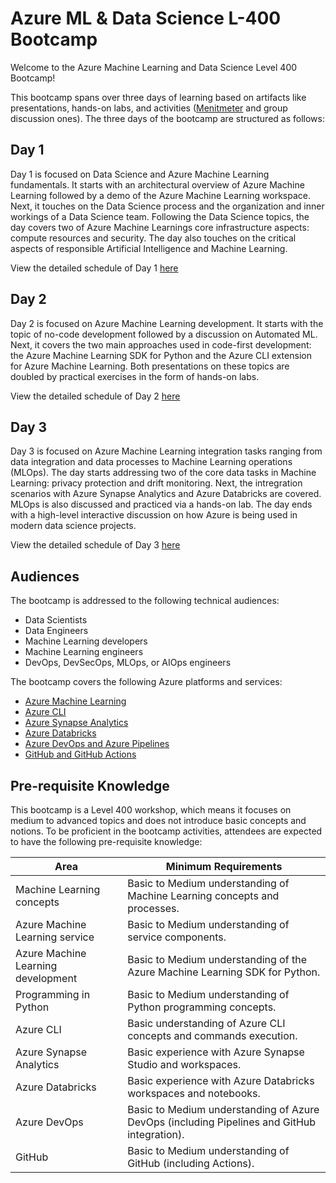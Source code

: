 # Azure ML & Data Science L-400 Bootcamp

Welcome to the Azure Machine Learning and Data Science Level 400 Bootcamp!

This bootcamp spans over three days of learning based on artifacts like presentations, hands-on labs, and activities ([Menitmeter](https://menti.com) and group discussion ones). The three days of the bootcamp are structured as follows:

## Day 1

Day 1 is focused on Data Science and Azure Machine Learning fundamentals. It starts with an architectural overview of Azure Machine Learning followed by a demo of the Azure Machine Learning workspace. Next, it touches on the Data Science process and the organization and inner workings of a Data Science team. Following the Data Science topics, the day covers two of Azure Machine Learnings core infrastructure aspects: compute resources and security. The day also touches on the critical aspects of responsible Artificial Intelligence and Machine Learning.

View the detailed schedule of Day 1 [here](./day-01/README.md)

## Day 2

Day 2 is focused on Azure Machine Learning development. It starts with the topic of no-code development followed by a discussion on Automated ML. Next, it covers the two main approaches used in code-first development: the Azure Machine Learning SDK for Python and the Azure CLI extension for Azure Machine Learning. Both presentations on these topics are doubled by practical exercises in the form of hands-on labs.

View the detailed schedule of Day 2 [here](./day-02/README.md)

## Day 3

Day 3 is focused on Azure Machine Learning integration tasks ranging from data integration and data processes to Machine Learning operations (MLOps). The day starts addressing two of the core data tasks in Machine Learning: privacy protection and drift monitoring. Next, the intregration scenarios with Azure Synapse Analytics and Azure Databricks are covered. MLOps is also discussed and practiced via a hands-on lab. The day ends with a high-level interactive discussion on how Azure is being used in modern data science projects.

View the detailed schedule of Day 3 [here](./day-03/README.md)

## Audiences

The bootcamp is addressed to the following technical audiences:

- Data Scientists 
- Data Engineers
- Machine Learning developers
- Machine Learning engineers
- DevOps, DevSecOps, MLOps, or AIOps engineers

The bootcamp covers the following Azure platforms and services:

- [Azure Machine Learning](https://docs.microsoft.com/EN-US/azure/machine-learning/overview-what-is-azure-machine-learning)
- [Azure CLI](https://docs.microsoft.com/en-us/cli/azure/)
- [Azure Synapse Analytics](https://docs.microsoft.com/en-us/azure/synapse-analytics/overview-what-is)
- [Azure Databricks](https://docs.microsoft.com/en-us/azure/databricks/scenarios/what-is-azure-databricks)
- [Azure DevOps and Azure Pipelines](https://docs.microsoft.com/en-us/azure/devops/user-guide/what-is-azure-devops?view=azure-devops)
- [GitHub and GitHub Actions](https://docs.github.com/en/get-started)

## Pre-requisite Knowledge

This bootcamp is a Level 400 workshop, which means it focuses on medium to advanced topics and does not introduce basic concepts and notions. To be proficient in the bootcamp activities, attendees are expected to have the following pre-requisite knowledge:

Area | Minimum Requirements
--- | ---
Machine Learning concepts | Basic to Medium understanding of Machine Learning concepts and processes.
Azure Machine Learning service | Basic to Medium understanding of service components.
Azure Machine Learning development | Basic to Medium understanding of the Azure Machine Learning SDK for Python.
Programming in Python | Basic to Medium understanding of Python programming concepts.
Azure CLI | Basic understanding of Azure CLI concepts and commands execution.
Azure Synapse Analytics | Basic experience with Azure Synapse Studio and workspaces.
Azure Databricks | Basic experience with Azure Databricks workspaces and notebooks.
Azure DevOps | Basic to Medium understanding of Azure DevOps (including Pipelines and GitHub integration).
GitHub | Basic to Medium understanding of GitHub (including Actions).
